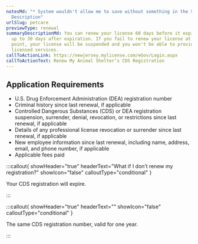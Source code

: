 ```yaml
---
notesMd: "* System wouldn't allow me to save without something in the Summary
  Description"
urlSlug: petcare
previewType: renewal
summaryDescriptionMd: You can renew your license 60 days before it expires and
  up to 30 days after expiration. If you fail to renew your license at this
  point, your license will be suspended and you won't be able to provide your
  licensed services.
callToActionLink: https://newjersey.mylicense.com/eGov/Login.aspx
callToActionText: Renew My Animal Shelter’s CDS Registration
---
```

## Application Requirements

* U.S. Drug Enforcement Administration (DEA) registration number
* Criminal history since last renewal, if applicable
* Controlled Dangerous Substances (CDS) or DEA registration suspension, surrender, denial, revocation, or restrictions since last renewal, if applicable 
* Details of any professional license revocation or surrender since last renewal, if applicable
* New employee information since last renewal, including name, address, email, and phone number, if applicable
* Applicable fees paid

:::callout{ showHeader="true" headerText="What if I don’t renew my registration?" showIcon="false" calloutType="conditional" }

Your CDS registration will expire.

:::

:::callout{ showHeader="true" headerText="" showIcon="false" calloutType="conditional" }

The same CDS registration number, valid for one year.

:::